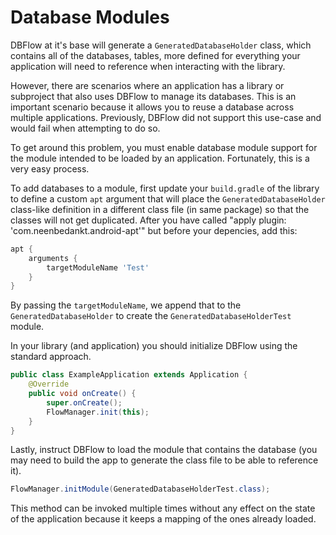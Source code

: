 # Database Modules
DBFlow at it's base will generate a `GeneratedDatabaseHolder` class, which contains all of the databases, tables, more defined for everything your application will need to reference when interacting with the library.

However, there are scenarios where an application has a library or subproject that also uses DBFlow to manage its databases. This is an important scenario because it allows you to reuse a database across multiple applications. Previously, DBFlow did not support this use-case and would fail when attempting to do so.

To get around this problem, you must enable database module support for the module intended to be loaded by an application. Fortunately, this is a very easy process.

To add databases to a module, first update your `build.gradle` of the library to define a custom `apt` argument that will place the `GeneratedDatabaseHolder` class-like definition in a different class file (in same package) so that the classes will not get duplicated.  After you have called "apply plugin: 'com.neenbedankt.android-apt'" but before your depencies, add this:

```groovy
apt {
    arguments {
        targetModuleName 'Test'
    }
}
```

By passing the `targetModuleName`, we append that to the `GeneratedDatabaseHolder` to create the `GeneratedDatabaseHolderTest` module.

In your library (and application) you should initialize DBFlow using the standard approach.

```java
public class ExampleApplication extends Application {
    @Override
    public void onCreate() {
        super.onCreate();
        FlowManager.init(this);
    }
}
```

Lastly, instruct DBFlow to load the module that contains the database (you may need to build the app to generate the class file to be able to reference it).

```java
FlowManager.initModule(GeneratedDatabaseHolderTest.class);
```

This method can be invoked multiple times without any effect on the state of the application because it keeps a mapping of the ones already loaded.
